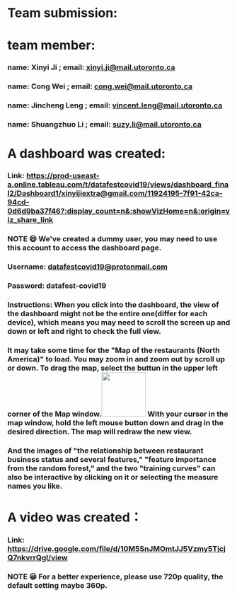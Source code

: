 
# Team submission:
# team member:
### name: Xinyi Ji ; email: xinyi.ji@mail.utoronto.ca
### name: Cong Wei ; email: cong.wei@mail.utoronto.ca
### name: Jincheng Leng ; email: vincent.leng@mail.utoronto.ca
### name: Shuangzhuo Li ; email: suzy.li@mail.utoronto.ca

# A dashboard was created:
### Link: https://prod-useast-a.online.tableau.com/t/datafestcovid19/views/dashboard_final2/Dashboard1/xinyijiextra@gmail.com/11924195-7f91-42ca-94cd-0d6d9ba37f46?:display_count=n&:showVizHome=n&:origin=viz_share_link 
### NOTE :smile: We've created a dummy user, you may need to use this account to access the dashboard page.
### Username: datafestcovid19@protonmail.com
### Password: datafest-covid19
### Instructions: When you click into the dashboard, the view of the dashboard might not be the entire one(differ for each device), which means you may need to scroll the screen up and down or left and right to check the full view. 
###              It may take some time for the "Map of the restaurants (North America)" to load. You may zoom in and zoom out by scroll up or down. To drag the map, select the buttun in the upper left corner of the Map window.<img src="https://github.com/DataFestUofT/submit-project-lies-damned-lies-and-statistics/blob/master/Instruction.png" width="100"> With your cursor in the map window, hold the left mouse button down and drag in the desired direction. The map will redraw the new view.
###             And the images of "the relationship between restaurant business status and several features," "feature importance from the random forest," and the two "training curves" can also be interactive by clicking on it or selecting the measure names you like.


# A video was created：
### Link: https://drive.google.com/file/d/10M5SnJMOmtJJ5Vzmy5TjcjQ7nkvrrQgI/view
### NOTE :grinning: For a better experience, please use 720p quality, the default setting maybe 360p.
